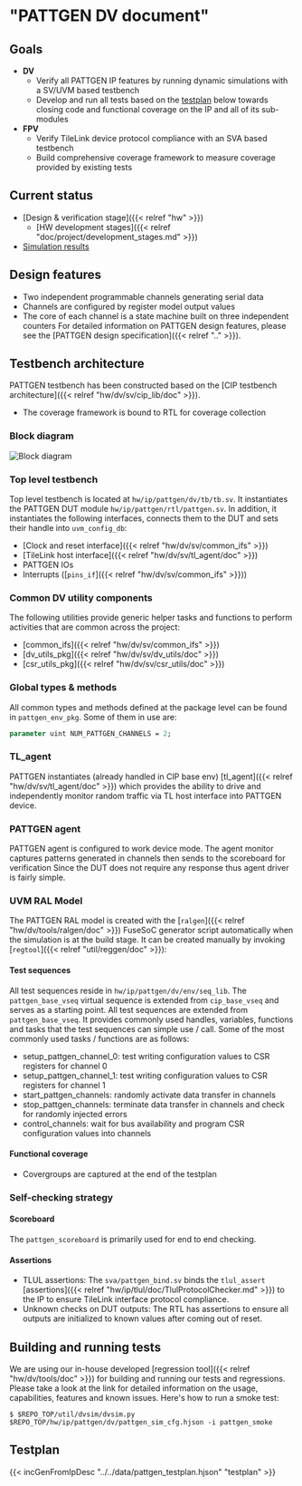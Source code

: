 # "PATTGEN DV document"

## Goals
* **DV**
  * Verify all PATTGEN IP features by running dynamic simulations with a SV/UVM based testbench
  * Develop and run all tests based on the [testplan](#testplan) below towards closing code and functional coverage on the IP and all of its sub-modules
* **FPV**
  * Verify TileLink device protocol compliance with an SVA based testbench
  * Build comprehensive coverage framework to measure coverage provided by existing tests

## Current status
* [Design & verification stage]({{< relref "hw" >}})
  * [HW development stages]({{< relref "doc/project/development_stages.md" >}})
* [Simulation results](https://reports.opentitan.org/hw/ip/pattgen/dv/latest/results.html)

## Design features
* Two independent programmable channels generating serial data
* Channels are configured by register model output values
* The core of each channel is a state machine built on three independent counters
For detailed information on PATTGEN design features, please see the
[PATTGEN design specification]({{< relref ".." >}}).

## Testbench architecture
PATTGEN testbench has been constructed based on the [CIP testbench architecture]({{< relref "hw/dv/sv/cip_lib/doc" >}}).
* The coverage framework is bound to RTL for coverage collection

### Block diagram
![Block diagram](tb.svg)

### Top level testbench
Top level testbench is located at `hw/ip/pattgen/dv/tb/tb.sv`. It instantiates the PATTGEN DUT module `hw/ip/pattgen/rtl/pattgen.sv`.
In addition, it instantiates the following interfaces, connects them to the DUT and sets their handle into `uvm_config_db`:
* [Clock and reset interface]({{< relref "hw/dv/sv/common_ifs" >}})
* [TileLink host interface]({{< relref "hw/dv/sv/tl_agent/doc" >}})
* PATTGEN IOs
* Interrupts ([`pins_if`]({{< relref "hw/dv/sv/common_ifs" >}}))

### Common DV utility components
The following utilities provide generic helper tasks and functions to perform activities that are common across the project:
* [common_ifs]({{< relref "hw/dv/sv/common_ifs" >}})
* [dv_utils_pkg]({{< relref "hw/dv/sv/dv_utils/doc" >}})
* [csr_utils_pkg]({{< relref "hw/dv/sv/csr_utils/doc" >}})

### Global types & methods
All common types and methods defined at the package level can be found in `pattgen_env_pkg`. Some of them in use are:
```systemverilog
parameter uint NUM_PATTGEN_CHANNELS = 2;
```

### TL_agent
PATTGEN instantiates (already handled in CIP base env) [tl_agent]({{< relref "hw/dv/sv/tl_agent/doc" >}})
which provides the ability to drive and independently monitor random traffic via TL host interface into PATTGEN device.

### PATTGEN agent
PATTGEN agent is configured to work device mode.
The agent monitor captures patterns generated in channels then sends to the scoreboard for verification
Since the DUT does not require any response thus agent driver is fairly simple.

### UVM RAL Model
The PATTGEN RAL model is created with the [`ralgen`]({{< relref "hw/dv/tools/ralgen/doc" >}}) FuseSoC generator script automatically when the simulation is at the build stage.
It can be created manually by invoking [`regtool`]({{< relref "util/reggen/doc" >}}):

#### Test sequences
All test sequences reside in `hw/ip/pattgen/dv/env/seq_lib`.
The `pattgen_base_vseq` virtual sequence is extended from `cip_base_vseq` and serves as a starting point.
All test sequences are extended from `pattgen_base_vseq`.
It provides commonly used handles, variables, functions and tasks that the test sequences can simple use / call.
Some of the most commonly used tasks / functions are as follows:
* setup_pattgen_channel_0: test writing configuration values to CSR registers for channel 0
* setup_pattgen_channel_1: test writing configuration values to CSR registers for channel 1
* start_pattgen_channels: randomly activate data transfer in channels
* stop_pattgen_channels: terminate data transfer in channels and check for randomly injected errors
* control_channels: wait for bus availability and program CSR configuration values into channels

#### Functional coverage
* Covergroups are captured at the end of the testplan

### Self-checking strategy
#### Scoreboard
The `pattgen_scoreboard` is primarily used for end to end checking.

#### Assertions
* TLUL assertions: The `sva/pattgen_bind.sv` binds the `tlul_assert` [assertions]({{< relref "hw/ip/tlul/doc/TlulProtocolChecker.md" >}}) to the IP to ensure TileLink interface protocol compliance.
* Unknown checks on DUT outputs: The RTL has assertions to ensure all outputs are initialized to known values after coming out of reset.

## Building and running tests
We are using our in-house developed [regression tool]({{< relref "hw/dv/tools/doc" >}}) for building and running our tests and regressions.
Please take a look at the link for detailed information on the usage, capabilities, features and known issues.
Here's how to run a smoke test:
```console
$ $REPO_TOP/util/dvsim/dvsim.py $REPO_TOP/hw/ip/pattgen/dv/pattgen_sim_cfg.hjson -i pattgen_smoke
```

## Testplan
{{< incGenFromIpDesc "../../data/pattgen_testplan.hjson" "testplan" >}}
